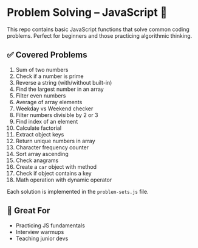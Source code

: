 # Problem Solving – JavaScript 🧠

This repo contains basic JavaScript functions that solve common coding problems. Perfect for beginners and those practicing algorithmic thinking.

## ✅ Covered Problems

1. Sum of two numbers
2. Check if a number is prime
3. Reverse a string (with/without built-in)
4. Find the largest number in an array
5. Filter even numbers
6. Average of array elements
7. Weekday vs Weekend checker
8. Filter numbers divisible by 2 or 3
9. Find index of an element
10. Calculate factorial
11. Extract object keys
12. Return unique numbers in array
13. Character frequency counter
14. Sort array ascending
15. Check anagrams
16. Create a `car` object with method
17. Check if object contains a key
18. Math operation with dynamic operator

Each solution is implemented in the `problem-sets.js` file.


## 🧪 Great For

- Practicing JS fundamentals
- Interview warmups
- Teaching junior devs
